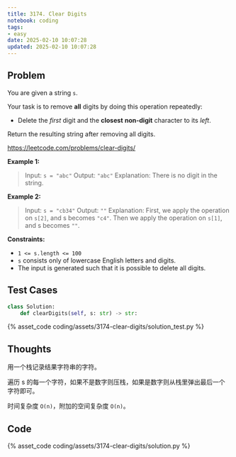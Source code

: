 ```yaml
---
title: 3174. Clear Digits
notebook: coding
tags:
- easy
date: 2025-02-10 10:07:28
updated: 2025-02-10 10:07:28
---
```

## Problem

You are given a string `s`.

Your task is to remove **all** digits by doing this operation repeatedly:

- Delete the _first_ digit and the **closest** **non-digit** character to its _left_.

Return the resulting string after removing all digits.

<https://leetcode.com/problems/clear-digits/>

**Example 1:**

> Input: `s = "abc"`
> Output: `"abc"`
> Explanation:
> There is no digit in the string.

**Example 2:**

> Input: `s = "cb34"`
> Output: `""`
> Explanation:
> First, we apply the operation on `s[2]`, and s becomes `"c4"`.
> Then we apply the operation on `s[1]`, and s becomes `""`.

**Constraints:**

- `1 <= s.length <= 100`
- `s` consists only of lowercase English letters and digits.
- The input is generated such that it is possible to delete all digits.

## Test Cases

``` python
class Solution:
    def clearDigits(self, s: str) -> str:
```

{% asset_code coding/assets/3174-clear-digits/solution_test.py %}

## Thoughts

用一个栈记录结果字符串的字符。

遍历 s 的每一个字符，如果不是数字则压栈，如果是数字则从栈里弹出最后一个字符即可。

时间复杂度 `O(n)`，附加的空间复杂度 `O(n)`。

## Code

{% asset_code coding/assets/3174-clear-digits/solution.py %}
